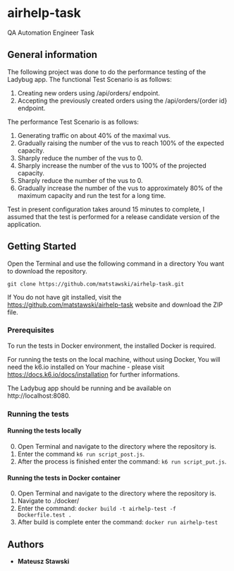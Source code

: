 # airhelp-task
QA Automation Engineer Task

## General information

The following project was done to do the performance testing of the Ladybug app.
The functional Test Scenario is as follows:
1. Creating new orders using /api/orders/ endpoint.
2. Accepting the previously created orders using the /api/orders/{order id} endpoint.

The performance Test Scenario is as follows:
1. Generating traffic on about 40% of the maximal vus.
2. Gradually raising the number of the vus to reach 100% of the expected capacity.
3. Sharply reduce the number of the vus to 0.
4. Sharply increase the number of the vus to 100% of the projected capacity.
5. Sharply reduce the number of the vus to 0.
6. Gradually increase the number of the vus to approximately 80% of the maximum capacity and run the test for a long time.

Test in present configuration takes around 15 minutes to complete, I assumed that the test is performed for a release candidate version of the application.

## Getting Started

Open the Terminal and use the following command in a directory You want to download the repository.
```
git clone https://github.com/matstawski/airhelp-task.git
```
If You do not have git installed, visit the https://github.com/matstawski/airhelp-task website and download the ZIP file.

### Prerequisites

To run the tests in Docker environment, the installed Docker is required.

For running the tests on the local machine, without using Docker, You will need the k6.io installed on Your machine - please visit https://docs.k6.io/docs/installation for further informations.

The Ladybug app should be running and be available on http://localhost:8080.

### Running the tests

#### Running the tests locally

0. Open Terminal and navigate to the directory where the repository is.
1. Enter the command ``` k6 run script_post.js ```.
2. After the process is finished enter the command: ``` k6 run script_put.js ```.


#### Running the tests in Docker container

0. Open Terminal and navigate to the directory where the repository is.
1. Navigate to ./docker/
2. Enter the command: ``` docker build -t airhelp-test -f  Dockerfile.test .  ```
3. After build is complete enter the command: ``` docker run airhelp-test ```

## Authors

* **Mateusz Stawski**
